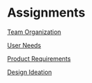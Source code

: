 # Assignments

[Team Organization](https://egr314-team201.github.io/Assignments/TeamOrganization/)

[User Needs](https://egr314-team201.github.io/Assignments/User-Needs/)

[Product Requirements](https://egr314-team201.github.io/Assignments/Product-Requirements/)

[Design Ideation](https://egr314-team201.github.io/Assignments/Design-Ideation/)

